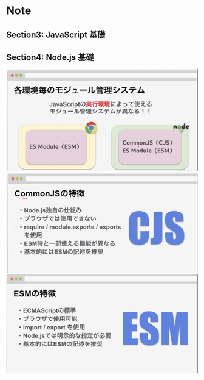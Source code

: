 # Note

## Section3: JavaScript 基礎

## Section4: Node.js 基礎

![module](./img/module.png)
![cjs](./img/cjs.png)
![esm](./img/esm.png)
